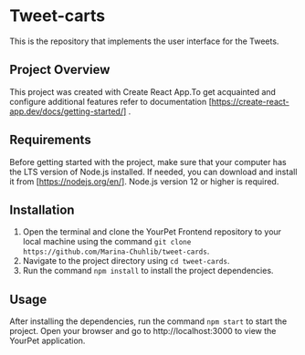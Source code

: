 # Tweet-carts

This is the repository that implements the user interface for the Tweets.

## Project Overview

This project was created with Create React App.To get acquainted and configure
additional features refer to documentation
[https://create-react-app.dev/docs/getting-started/] .

## Requirements

Before getting started with the project, make sure that your computer has the
LTS version of Node.js installed. If needed, you can download and install it
from [https://nodejs.org/en/]. Node.js version 12 or higher is required.

## Installation

1. Open the terminal and clone the YourPet Frontend repository to your local
   machine using the command
   `git clone https://github.com/Marina-Chuhlib/tweet-cards`.
2. Navigate to the project directory using `cd tweet-cards`.
3. Run the command `npm install` to install the project dependencies.

## Usage

After installing the dependencies, run the command `npm start` to start the
project. Open your browser and go to http://localhost:3000 to view the YourPet
application.
